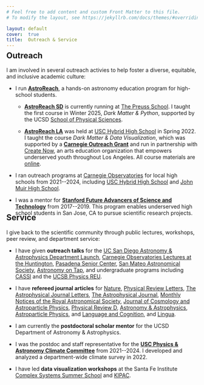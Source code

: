 ```yaml
---
# Feel free to add content and custom Front Matter to this file.
# To modify the layout, see https://jekyllrb.com/docs/themes/#overriding-theme-defaults

layout: default
cover:  true
title:  Outreach & Service
---
```


<p style="margin-bottom: -24px">
</p>

## Outreach

I am involved in several outreach activies to help foster a diverse, equitable, and inclusive academic culture:

* I run **[AstroReach](https://sites.google.com/ucsd.edu/astroreach/)**, a hands-on astronomy education program for high-school students.

	* **[AstroReach SD](https://sites.google.com/ucsd.edu/astroreach/astroreach-sd?authuser=0)** is currently running at [The Preuss School](https://preuss.ucsd.edu/). I taught the first course in Winter 2025, *Dark Matter & Python*, supported by the UCSD [School of Physical Sciences](https://physicalsciences.ucsd.edu/). 

    * **[AstroReach LA](https://sites.google.com/ucsd.edu/astroreach/astroreach-la?authuser=0)** was held at [USC Hybrid High School](https://www.ednovate.org/hybrid) in Spring 2022. I taught the course *Dark Matter & Data Visualization*, which was supported by a **[Carnegie Outreach Grant](https://carnegiescience.edu/news/inaugural-carnegie-dei-mini-grants-awarded)** and run in partnership with [Create Now](https://createnow.org/whatwedo/ourmission/), an arts education organization that empowers underserved youth throughout Los Angeles. All course materials are [online](https://docs.google.com/document/d/1f9bxYBslAa2ewfoNRDVXP7rPLzTOJFpWmnJYcIwo1MU/edit?usp=sharing).

* I ran outreach programs at [Carnegie Observatories](https://obs.carnegiescience.edu/) for local high schools from 2021--2024, including [USC Hybrid High School](https://www.ednovate.org/hybrid) and [John Muir High School](https://www.pusd.us/muir).

* I was a mentor for **[Stanford Future Advancers of Science and Technology](https://fast.stanford.edu/)** from 2017--2019. This program enables underserved high school students in San Jose, CA to pursue scientific research projects.

<p style="margin-bottom: -38px">
</p>

## Service

I give back to the scientific community through public lectures, workshops, peer review, and department service:

* I have given **outreach talks** for the [UC San Diego Astronomy & Astrophysics Department Launch](https://universitydevelopment.cmail19.com/t/d-e-sdriuht-dkijeuldt-h/), [Carnegie Observatories Lectures at the Huntington](https://livestream.com/carnegiescience/darkmatterphysics/videos/236313712), [Pasadena Senior Center](https://www.pasadenajournal.com/theme-of-january-26-cosmic-cocktail-hour.html), [San Mateo Astronomical Society](https://youtu.be/v06iLuedjYQ?t=0), [Astronomy on Tap](https://app.discotech.me/events/36762040-astronomy-on-tap-at-dna-lounge), and undergraduate programs including [CASSI](https://obs.carnegiescience.edu/carnegie-astrophysics-summer-student-internship-program-cassi) and the [UCSB Physics REU](https://reu.physics.ucsb.edu/).

* I have **refereed journal articles** for [Nature](https://www.nature.com/), [Physical Review Letters](https://journals.aps.org/prl/), [The Astrophysical Journal Letters](https://iopscience.iop.org/journal/2041-8205), [The Astrophysical Journal](https://iopscience.iop.org/journal/0004-637X), [Monthly Notices of the Royal Astronomical Society](https://academic.oup.com/mnras), [Journal of Cosmology and Astroparticle Physics](https://iopscience.iop.org/journal/1475-7516), [Physical Review D](https://journals.aps.org/prd/), [Astronomy & Astrophysics](https://www.aanda.org/), [Astroparticle Physics](https://www.journals.elsevier.com/astroparticle-physics), and [Language and Cognition](https://www.cambridge.org/core/journals/language-and-cognition), and [Lingua](https://www.sciencedirect.com/journal/lingua).

* I am currently the **postdoctoral scholar mentor** for the UCSD Department of Astronomy & Astrophysics.

* I was the postdoc and staff representative for the **[USC Physics & Astronomy Climate Committee](https://docs.google.com/document/d/1bk8EV-XkrqwboUlVhjYrmi--NbCFyo3s86ffWheQjbo/edit)** from 2021--2024. I developed and analyzed a department-wide climate survey in 2022.

* I have led **data visualization workshops** at the Santa Fe Institute [Complex Systems Summer School](https://wiki.santafe.edu/index.php/Complex_Systems_Summer_School_2019_(CSSS)) and [KIPAC](https://kipac.github.io/BootCamp/). 